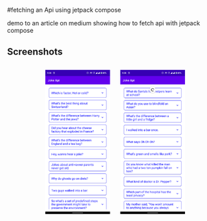 #fetching an Api using jetpack compose

demo to an article on medium showing how to fetch api with jetpack compose

<h2 align="left">Screenshots</h2>
<h4 align="center">
<img src="app/screenshot/Screenshot_20220813-212843.png" width="30%" vspace="10" hspace="10">
<img src="app/screenshot/Screenshot_20220813-212851.png" width="30%" vspace="10" hspace="10">
<br>